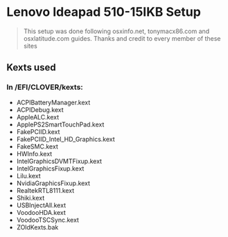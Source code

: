 # Lenovo Ideapad 510-15IKB Setup
>This setup was done following osxinfo.net, tonymacx86.com and osxlatitude.com guides. Thanks and credit to every member of these sites

## Kexts used
### In /EFI/CLOVER/kexts:
* ACPIBatteryManager.kext
* ACPIDebug.kext
* AppleALC.kext
* ApplePS2SmartTouchPad.kext
* FakePCIID.kext
* FakePCIID_Intel_HD_Graphics.kext
* FakeSMC.kext
* HWInfo.kext
* IntelGraphicsDVMTFixup.kext
* IntelGraphicsFixup.kext
* Lilu.kext
* NvidiaGraphicsFixup.kext
* RealtekRTL8111.kext
* Shiki.kext
* USBInjectAll.kext
* VoodooHDA.kext
* VoodooTSCSync.kext
* ZOldKexts.bak 
